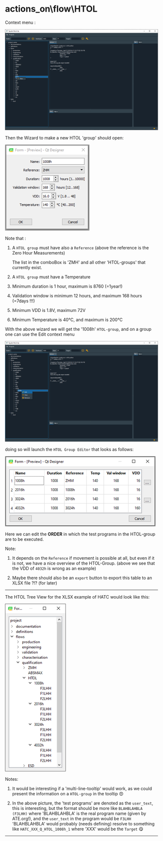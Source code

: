 # actions_on\flow\HTOL

Context menu :

 ![HTOL-ContextMenuNew](HTOL-ContextMenuNew.png)
 
Then the Wizard to make a new HTOL 'group' should open:

 ![HTOL-New](HTOL-New.png)
 

Note that :

1. A `HTOL group` must have also a `Reference` (above the reference is the Zero Hour Measurements)

    The list in the comboBox is 'ZMH' and all other 'HTOL-groups' that currently exist.
2. A `HTOL group` must have a Temperature
3. Minimum duration is 1 hour, maximum is 8760 (=1year!)
4. Validation window is minimum 12 hours, and maximum 168 hours (=7days !!!)
5. Minimum VDD is 1.8V, maximum 72V
6. Minimum Temperature is 40°C, and maximum is 200°C

With the above wizard we will get the '1008h' `HTOL-group`, and on a group one can use the Edit context menu

 ![HTOL-ContextMenuEditGroup](HTOL-ContextMenuEditGroup.png)
 
doing so will launch the `HTOL Group Editor` that looks as follows:

 ![HTOL-Sequence](HTOL-Sequence.png)

Here we can edit the **ORDER** in which the test programs in the HTOL-group
are to be executed.

Note: 

1. It depends on the `Reference` if movement is possible at all, but even if it is not, we have a nice overview of the HTOL-Group. (above we see that the VDD of `4032h` is wrong as an example)

2. Maybe there should also be an `export` button to export this table to an XLSX file ?!? (for later)

---

The HTOL Tree View for the XLSX example of HATC would look like this:

 ![HTOL-TreeView](HTOL-TreeView.png)

Notes:

1. It would be interesting if a 'multi-line-tooltip' would work, as we could present the information on a `HTOL-group` in the tooltip :heart_eyes:

2. In the above picture, the 'test programs' are denoted as the `user_text`, this is interesting, but the format should be more like 
`BLAHBLAHBLA (F3LHH)` where 'BLAHBLAHBLA' is the real program name (given by ATE.org!), and the `user_text` in the program would be `F3LHH`
'BLAHBLAHBLA' would probably (needs defining) resolve to something like `HATC_XXX_Q_HTOL_1008h_1` where 'XXX' would be the `Target` :yum:

---

